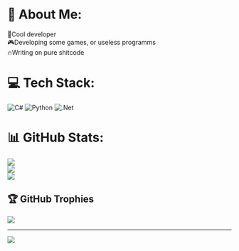 # 💫 About Me:
🤨Cool developer<br>🎮Developing some games, or useless programms<br>🔥Writing on pure shitcode


# 💻 Tech Stack:
![C#](https://img.shields.io/badge/c%23-%23239120.svg?style=for-the-badge&logo=csharp&logoColor=white) ![Python](https://img.shields.io/badge/python-3670A0?style=for-the-badge&logo=python&logoColor=ffdd54) ![.Net](https://img.shields.io/badge/.NET-5C2D91?style=for-the-badge&logo=.net&logoColor=white)
# 📊 GitHub Stats:
![](https://github-readme-stats.vercel.app/api?username=revDevotee&theme=dark&hide_border=false&include_all_commits=false&count_private=false)<br/>
![](https://github-readme-streak-stats.herokuapp.com/?user=revDevotee&theme=dark&hide_border=false)<br/>
![](https://github-readme-stats.vercel.app/api/top-langs/?username=revDevotee&theme=dark&hide_border=false&include_all_commits=false&count_private=false&layout=compact)

## 🏆 GitHub Trophies
![](https://github-profile-trophy.vercel.app/?username=revDevotee&theme=radical&no-frame=false&no-bg=true&margin-w=4)

---
[![](https://visitcount.itsvg.in/api?id=revDevotee&icon=0&color=0)](https://visitcount.itsvg.in)

<!-- Proudly created with GPRM ( https://gprm.itsvg.in ) -->
